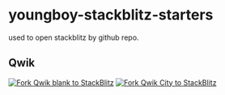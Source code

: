 # youngboy-stackblitz-starters

used to open stackblitz by github repo.

## Qwik

[![Fork Qwik blank to StackBlitz](https://developer.stackblitz.com/img/open_in_stackblitz.svg)](https://stackblitz.com/fork/github/youngboy/yb-sb-starters/tree/master/qwik-blank)
[![Fork Qwik City to StackBlitz](https://developer.stackblitz.com/img/open_in_stackblitz.svg)](https://stackblitz.com/fork/github/youngboy/yb-sb-starters/tree/master/qwik-city)
